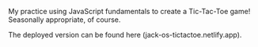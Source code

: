 My practice using JavaScript fundamentals to create a Tic-Tac-Toe game!  Seasonally appropriate, of course.

The deployed version can be found here (jack-os-tictactoe.netlify.app).

